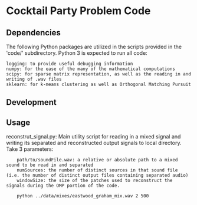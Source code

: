 # Cocktail Party Problem Code

## Dependencies
The following Python packages are utilized in the scripts provided in the 'code/' subdirectory. Python 3 is expected to run all code:

	logging: to provide useful debugging information
	numpy: for the ease of the many of the mathematical computations	 
	scipy: for sparse matrix representation, as well as the reading in and writing of .wav files
	sklearn: for k-means clustering as well as Orthogonal Matching Pursuit

## Development

## Usage
reconstrut_signal.py:
	Main utility script for reading in a mixed signal and writing its separated and reconstructed output signals to local directory. Take 3 parameters:

		path/to/soundFile.wav: a relative or absolute path to a mixed sound to be read in and separated
		numSources: the number of distinct sources in that sound file (i.e. the number of distinct output files containing separated audio)
		windowSize: the size of the patches used to reconstruct the signals during the OMP portion of the code.

		python ../data/mixes/eastwood_graham_mix.wav 2 500		
